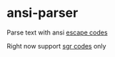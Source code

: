 # ansi-parser

Parse text with ansi [escape codes](https://en.wikipedia.org/wiki/ANSI_escape_code)

Right now support [sgr codes](https://en.wikipedia.org/wiki/ANSI_escape_code#SGR) only
